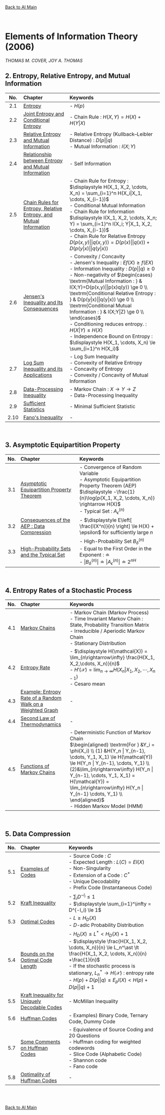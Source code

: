 [Back to AI Main](../../README.md)

<br>

# Elements of Information Theory (2006)
*THOMAS M. COVER, JOY A. THOMAS*


## 2. Entropy, Relative Entropy, and Mutual Information
|No.|Chapter|Keywords|
|:-:|:------|:-------|
|2.1|[Entropy](ch02/01/note.md)|- $`H(p)`$|
|2.2|[Joint Entropy and Conditional Entropy](ch02/02/note.md)|- Chain Rule : $`H(X,Y) = H(X) + H(Y\|X)`$|
|2.3|[Relative Entropy and Mutual Information](ch02/03/note.md)|- Relative Entropy (Kullback–Leibler Distance) : $`D(p\|\|q)`$ <br> - Mutual Information : $`I(X;Y)`$|
|2.4|[Relationship between Entropy and Mutual Information](ch02/04/note.md)|- Self Information|
|2.5|[Chain Rules for Entropy, Relative Entropy, and Mutual Information](ch02/05/note.md)|- Chain Rule for Entropy : $`\displaystyle H(X_1, X_2, \cdots, X_n) = \sum_{i=1}^n H(X_i\|X_1, \cdots, X_{i-1})`$ <br>- Conditional Mutual Information <br> - Chain Rule for Information <br> $`\displaystyle I(X_1, X_2, \cdots, X_n; Y) = \sum_{i=1}^n I(X_i; Y\|X_1, X_2, \cdots, X_{i-1})`$ <br> - Chain Rule for Relative Entropy <br> $`D(p(x,y) \|\| q(x,y)) = D(p(x) \|\| q(x)) + D(p(y\|x) \|\| q(y\|x))`$|
|2.6|[Jensen's Inequality and Its Consequences](ch02/06/note.md)|- Convexity / Concavity <br> - Jensen's Inequality : $`Ef(X) \ge f(EX)`$ <br> - Information Inequality : $`D(p\|\|q)\ge0`$ <br> - Non-negativity of $`\begin{cases} \textrm{Mutual Information : } & I(X;Y)=D(p(x,y)\|\|p(x)q(y)) \ge 0 \\ \textrm{Conditional Relative Entropy : } & D(p(y\|x)\|\|q(y\|x)) \ge 0 \\ \textrm{Conditional Mutual Information : } & I(X;Y\|Z) \ge 0 \\ \end{cases}`$ <br> - Conditioning reduces entropy. : $`H(X\|Y) \le H(X)`$ <br> - Independence Bound on Entropy : $`\displaystyle H(X_1, \cdots, X_n) \le \sum_{i=1}^n H(X_i)`$|
|2.7|[Log Sum Inequality and its Applications](ch02/07/note.md)|- Log Sum Inequality <br> - Convexity of Relative Entropy <br> - Concavity of Entropy <br> - Convexity / Concavity of Mutual Information|
|2.8|[Data-Processing Inequality](ch02/08/note.md)|- Markov Chain : $`X\rightarrow Y \rightarrow Z`$ <br> - Data-Processing Inequality|
|2.9|[Sufficient Statistics](ch02/09/note.md)|- Minimal Sufficient Statistic|
|2.10|[Fano's Inequality](ch02/10/note.md)|- |

<br>

## 3. Asymptotic Equipartition Property
|No.|Chapter|Keywords|
|:-:|:------|:-------|
|3.1|[Asymptotic Equipartition Property Theorem](ch03/01/note.md)|- Convergence of Random Variable<br>- Asymptotic Equipartition Property Theorem (AEP) <br>$`\displaystyle -\frac{1}{n}\log{p(X_1, X_2, \cdots, X_n)} \rightarrow H(X)`$  <br> - Typical Set : $`A_\epsilon^{(n)}`$|
|3.2|[Consequences of the AEP : Data Compression](ch03/02/note.md)|- $`\displaystyle E\left[ \frac{l(X^n)}{n} \right] \le H(X) + \epsilon`$ for sufficiently large $`n`$|
|3.3|[High-Probability Sets and the Typical Set](ch03/03/note.md)|- High-Probability Set $`B_\delta^{(n)}`$ <br> - Equal to the First Order in the Exponent : $`\doteq`$ <br> - $`\left\| B_\delta^{(n)} \right\| \doteq \left\|A_\epsilon^{(n)} \right\| \doteq 2^{nH}`$|

<br>

## 4. Entropy Rates of a Stochastic Process
|No.|Chapter|Keywords|
|:-:|:------|:-------|
|4.1|[Markov Chains](ch04/01/note.md)|- Markov Chain (Markov Process) <br> - Time Invariant Markov Chain : State, Probability Transition Matrix <br> - Irreducible / Aperiodic Markov Chain <br> - Stationary Distribution|
|4.2|[Entropy Rate](ch04/02/note.md)|- $`\displaystyle H(\mathcal{X}) = \lim_{n\rightarrow\infty} \frac{H(X_1, X_2,\cdots, X_n)}{n}`$ <br> - $`\displaystyle H'(\mathcal{X}) = \lim_{n\rightarrow\infty} H(X_n\|X_1, X_2,\cdots, X_{n-1})`$ <br> - Cesaro mean|
|4.3|[Example: Entropy Rate of a Random Walk on a Weighted Graph](ch04/03/note.md)|- |
|4.4|[Second Law of Thermodynamics](ch04/04/note.md)|- |
|4.5|[Functions of Markov Chains](ch04/05/note.md)|- Deterministic Function of Markov Chain <br> $`\begin{aligned} \textrm{For } &Y_i = \phi(X_i) \\ (1) &H(Y_n \| Y_{n-1}, \cdots, Y_1, X_1) \le H(\mathcal{Y}) \le H(Y_n \| Y_{n-1}, \cdots, Y_1) \\ (2)&\lim_{n\rightarrow\infty} H(Y_n \| Y_{n-1}, \cdots, Y_1, X_1) = H(\mathcal{Y}) = \lim_{n\rightarrow\infty} H(Y_n \| Y_{n-1} \cdots, Y_1) \\ \end{aligned}`$ <br> - Hidden Markov Model (HMM)|

<br>

## 5. Data Compression
|No.|Chapter|Keywords|
|:-:|:------|:-------|
|5.1|[Examples of Codes](ch05/01/note.md)|- Source Code : $`C`$ <br> - Expected Length : $`L(C) = El(X)`$ <br> - Non-Singularity <br> - Extension of a Code : $`C^\ast`$ <br> - Unique Decodability <br> - Prefix Code (Instantaneous Code)|
|5.2|[Kraft Inequality](ch05/02/note.md)|- $`\displaystyle \sum_i D^{-l_i} \le 1`$ <br>- $`\displaystyle \sum_{i=1}^\infty = D^{-l_i} \le 1`$|
|5.3|[Optimal Codes](ch05/03/note.md)|- $`L \ge H_D(X)`$ <br> - $`D`$-adic Probability Distribution|
|5.4|[Bounds on the Optimal Code Length](ch05/04/note.md)|- $`H_D(X) \le L^\ast \lt H_D(X) + 1`$ <br> - $`\displaystyle \frac{H(X_1, X_2, \cdots, X_n)}{n} \le L_n^\ast \lt \frac{H(X_1, X_2, \cdots, X_n)}{n} +\frac{1}{n}`$ <br> - If the stochastic process is stationary, $`L_n^\ast \rightarrow H(\mathcal{X})`$ : entropy rate <br> - $`H(p) + D(p\|\|q) \le E_p l(X) \lt H(p) + D(p\|\|q) + 1`$|
|5.5|[Kraft Inequality for Uniquely Decodable Codes](ch05/05/note.md)|- McMillan Inequality|
|5.6|[Huffman Codes](ch05/06/note.md)|- Examples) Binary Code, Ternary Code, Dummy Code|
|5.7|[Some Comments on Huffman Codes](ch05/07/note.md)|- Equivalence of Source Coding and 20 Questions <br> - Huffman coding for weighted codewords <br> - Slice Code (Alphabetic Code) <br> - Shannon code <br> - Fano code|
|5.8|[Optimality of Huffman Codes](ch05/08/note.md)|- |



<br><br>

[Back to AI Main](../../README.md)